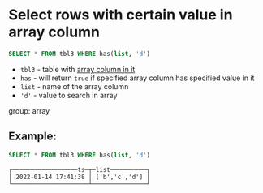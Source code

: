 # Select rows with certain value in array column

```sql
SELECT * FROM tbl3 WHERE has(list, 'd')
```

- `tbl3` - table with [array column in it](/clickhouse/create-array-column)
- `has` - will return `true` if specified array column has specified value in it
- `list` - name of the array column
- `'d'` - value to search in array

group: array

## Example: 
```sql
SELECT * FROM tbl3 WHERE has(list, 'd')
```
```
┌──────────────────ts─┬─list──────────┐
│ 2022-01-14 17:41:38 │ ['b','c','d'] │
└─────────────────────┴───────────────┘
```


